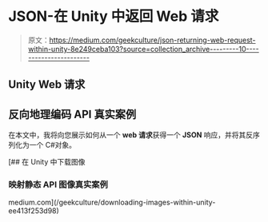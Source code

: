 # JSON-在 Unity 中返回 Web 请求

> 原文：<https://medium.com/geekculture/json-returning-web-request-within-unity-8e249ceba103?source=collection_archive---------10----------------------->

## Unity Web 请求

## 反向地理编码 API 真实案例

在本文中，我将向您展示如何从一个 **web 请求**获得一个 **JSON** 响应，并将其反序列化为一个 C#对象。

[](/geekculture/downloading-images-within-unity-ee413f253d98) [## 在 Unity 中下载图像

### 映射静态 API 图像真实案例

medium.com](/geekculture/downloading-images-within-unity-ee413f253d98)